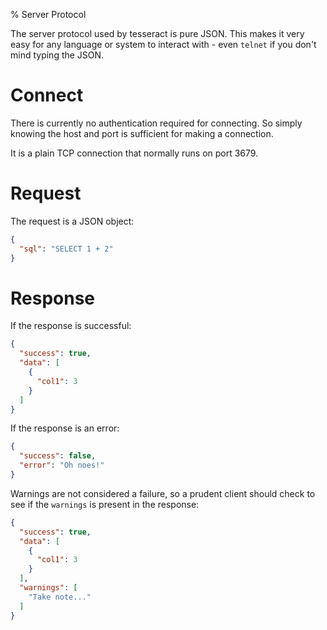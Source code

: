 % Server Protocol

The server protocol used by tesseract is pure JSON. This makes it very easy for
any language or system to interact with - even `telnet` if you don't mind typing
the JSON.


Connect
=======

There is currently no authentication required for connecting. So simply knowing
the host and port is sufficient for making a connection.

It is a plain TCP connection that normally runs on port 3679.


Request
=======

The request is a JSON object:

```json
{
  "sql": "SELECT 1 + 2"
}
```


Response
========

If the response is successful:

```json
{
  "success": true,
  "data": [
    {
      "col1": 3
    }
  ]
}
```

If the response is an error:

```json
{
  "success": false,
  "error": "Oh noes!"
}
```

Warnings are not considered a failure, so a prudent client should check to see
if the `warnings` is present in the response:

```json
{
  "success": true,
  "data": [
    {
      "col1": 3
    }
  ],
  "warnings": [
    "Take note..."
  ]
}
```
